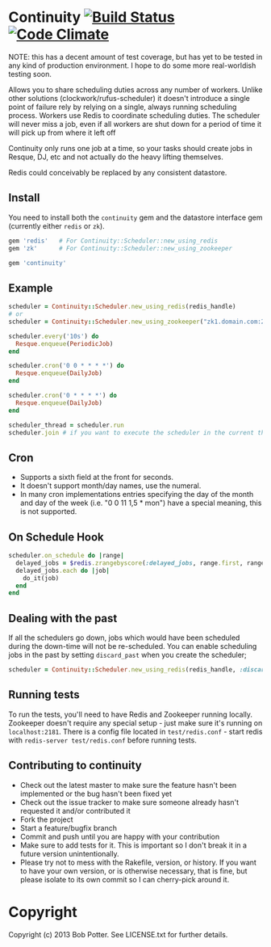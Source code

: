 # Continuity [![Build Status](https://travis-ci.org/bpot/continuity.png?branch=master)](https://travis-ci.org/bpot/continuity) [![Code Climate](https://codeclimate.com/github/bpot/continuity.png)](https://codeclimate.com/github/bpot/continuity)

NOTE: this has a decent amount of test coverage, but has yet to be tested in any kind of production environment. I hope to do some more real-worldish testing soon.

Allows you to share scheduling duties across any number of workers. Unlike other solutions (clockwork/rufus-scheduler) it doesn't introduce a single point of failure rely by relying on a single, always running scheduling process.  Workers use Redis to coordinate scheduling duties.  The scheduler will never miss a job, even if all workers are shut down for a period of time it will pick up from where it left off

Continuity only runs one job at a time, so your tasks should create jobs in Resque, DJ, etc and not actually do the heavy lifting themselves.

Redis could conceivably be replaced by any consistent datastore.

## Install

You need to install both the `continuity` gem and the datastore interface gem (currently either
`redis` or `zk`).

``` ruby
gem 'redis'   # For Continuity::Scheduler::new_using_redis
gem 'zk'      # For Continuity::Scheduler::new_using_zookeeper

gem 'continuity'
```

## Example
  
``` ruby
scheduler = Continuity::Scheduler.new_using_redis(redis_handle)
# or
scheduler = Continuity::Scheduler.new_using_zookeeper("zk1.domain.com:2181,zk2.domain.com:2181,zk3.domain.com:2181")

scheduler.every('10s') do
  Resque.enqueue(PeriodicJob)
end

scheduler.cron('0 0 * * * *') do
  Resque.enqueue(DailyJob)
end

scheduler.cron('0 * * * *') do
  Resque.enqueue(DailyJob)
end

scheduler_thread = scheduler.run
scheduler.join # if you want to execute the scheduler in the current thread
```

## Cron

* Supports a sixth field at the front for seconds. 
* It doesn't support month/day names, use the numeral.  
* In many cron implementations entries specifying the day of the month and day of the week (i.e. "0 0 11 1,5 * mon") have a special meaning, this is not supported.

## On Schedule Hook

``` ruby
scheduler.on_schedule do |range|
  delayed_jobs = $redis.zrangebyscore(:delayed_jobs, range.first, range.last)
  delayed_jobs.each do |job|
    do_it(job)
  end
end
```

## Dealing with the past

If all the schedulers go down, jobs which would have been scheduled during the down-time will not be re-scheduled.
You can enable scheduling jobs in the past by setting `discard_past` when you create the scheduler;

``` ruby
scheduler = Continuity::Scheduler.new_using_redis(redis_handle, :discard_past => false)
```


## Running tests

To run the tests, you'll need to have Redis and Zookeeper running locally.  Zookeeper doesn't require
any special setup - just make sure it's running on `localhost:2181`.  There is a config file located in
`test/redis.conf` - start redis with `redis-server test/redis.conf` before running tests.


## Contributing to continuity
 
* Check out the latest master to make sure the feature hasn't been implemented or the bug hasn't been fixed yet
* Check out the issue tracker to make sure someone already hasn't requested it and/or contributed it
* Fork the project
* Start a feature/bugfix branch
* Commit and push until you are happy with your contribution
* Make sure to add tests for it. This is important so I don't break it in a future version unintentionally.
* Please try not to mess with the Rakefile, version, or history. If you want to have your own version, or is otherwise necessary, that is fine, but please isolate to its own commit so I can cherry-pick around it.

# Copyright

Copyright (c) 2013 Bob Potter. See LICENSE.txt for further details.

